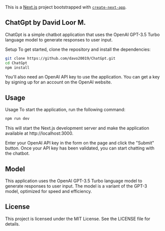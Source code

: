This is a [Next.js](https://nextjs.org/) project bootstrapped with [`create-next-app`](https://github.com/vercel/next.js/tree/canary/packages/create-next-app).

## ChatGpt by David Loor M.

ChatGpt is a simple chatbot application that uses the OpenAI GPT-3.5 Turbo language model to generate responses to user input.

Setup
To get started, clone the repository and install the dependencies:

```bash
git clone https://github.com/davo20019/ChatGpt.git
cd ChatGpt
npm install
```

You'll also need an OpenAI API key to use the application. You can get a key by signing up for an account on the OpenAI website.

## Usage

Usage
To start the application, run the following command:

```bash
npm run dev
```

This will start the Next.js development server and make the application available at http://localhost:3000.

Enter your OpenAI API key in the form on the page and click the "Submit" button. Once your API key has been validated, you can start chatting with the chatbot.

## Model

This application uses the OpenAI GPT-3.5 Turbo language model to generate responses to user input. The model is a variant of the GPT-3 model, optimized for speed and efficiency.

## License

This project is licensed under the MIT License. See the LICENSE file for details.

